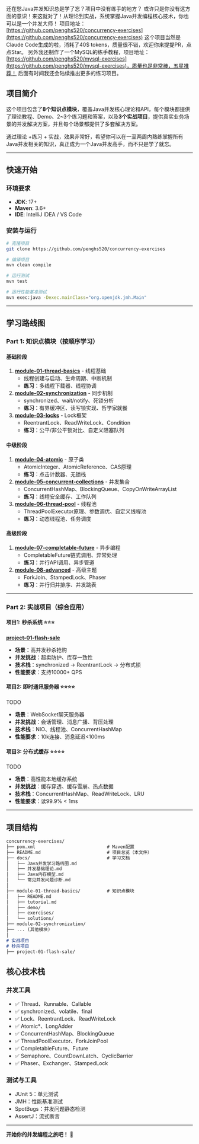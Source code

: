 
还在愁Java并发知识总是学了忘？项目中没有练手的地方？ 或许只是你没有这方面的意识！来这就对了！从理论到实战，系统掌握Java并发编程核心技术，你也可以是一个并发大师！
项目地址：[https://github.com/penghs520/concurrency-exercises](https://github.com/penghs520/concurrency-exercises)
这个项目当然是Claude Code生成的啦，消耗了40$ tokens，质量很不错，欢迎你来提提PR，点点Star。
另外我还制作了一个MySQL的练手教程，项目地址：[https://github.com/penghs520/mysql-exercises](https://github.com/penghs520/mysql-exercises)，质量也是非常棒，五星推荐！ 后面有时间我还会陆续推出更多的练习项目。



## 项目简介

这个项目包含了**8个知识点模块**，覆盖Java并发核心理论和API，每个模块都提供了理论教程、Demo、2~3个练习题和答案，以及**3个实战项目**，提供真实业务场景的并发解决方案，并且每个场景都提供了多套解决方案。

通过理论 +练习 +  实战，效果非常好，希望你可以在一至两周内熟练掌握所有Java并发相关的知识，真正成为一个Java并发高手，而不只是学了就忘。


---

## 快速开始

### 环境要求

- **JDK**: 17+
- **Maven**: 3.6+
- **IDE**: IntelliJ IDEA / VS Code

### 安装与运行

```Bash
# 克隆项目
git clone https://github.com/penghs520/concurrency-exercises

# 编译项目
mvn clean compile

# 运行测试
mvn test

# 运行性能基准测试
mvn exec:java -Dexec.mainClass="org.openjdk.jmh.Main"
```

---

## 学习路线图

### Part 1: 知识点模块（按顺序学习）

#### 基础阶段

1. [**module-01-thread-basics**](module-01-thread-basics/) - 线程基础
   - 线程创建与启动、生命周期、中断机制
   - **练习**：多线程下载器、线程协调
2. [**module-02-synchronization**](module-02-synchronization/) - 同步机制
   - synchronized、wait/notify、死锁分析
   - **练习**：有界缓冲区、读写锁实现、哲学家就餐
3. [**module-03-locks**](module-03-locks/) - Lock框架
   - ReentrantLock、ReadWriteLock、Condition
   - **练习**：公平/非公平锁对比、自定义阻塞队列

#### 中级阶段

1. [**module-04-atomic**](module-04-atomic/) - 原子类
   - AtomicInteger、AtomicReference、CAS原理
   - **练习**：点击计数器、无锁栈
2. [**module-05-concurrent-collections**](module-05-concurrent-collections/) - 并发集合
   - ConcurrentHashMap、BlockingQueue、CopyOnWriteArrayList
   - **练习**：线程安全缓存、工作队列
3. [**module-06-thread-pool**](module-06-thread-pool/) - 线程池
   - ThreadPoolExecutor原理、参数调优、自定义线程池
   - **练习**：动态线程池、任务调度

#### 高级阶段

1. [**module-07-completable-future**](module-07-completable-future/) - 异步编程
   - CompletableFuture链式调用、异常处理
   - **练习**：并行API调用、异步管道
2. [**module-08-advanced**](module-08-advanced/) - 高级主题
   - ForkJoin、StampedLock、Phaser
   - **练习**：并行归并排序、并发跳表

---

###  Part 2: 实战项目（综合应用）

#### 项目1: 秒杀系统 ⭐⭐⭐

[**project-01-flash-sale**](projects/project-01-flash-sale/)

- **场景**：高并发秒杀抢购
- **并发挑战**：超卖防护、库存一致性
- **技术栈**：synchronized → ReentrantLock → 分布式锁
- **性能要求**：支持10000+ QPS

#### 项目2: 即时通讯服务器 ⭐⭐⭐⭐

TODO

- **场景**：WebSocket聊天服务器
- **并发挑战**：会话管理、消息广播、背压处理
- **技术栈**：NIO、线程池、ConcurrentHashMap
- **性能要求**：10k连接、消息延迟<100ms

#### 项目3: 分布式缓存 ⭐⭐⭐⭐

TODO

- **场景**：高性能本地缓存系统
- **并发挑战**：缓存穿透、缓存雪崩、热点数据
- **技术栈**：ConcurrentHashMap、ReadWriteLock、LRU
- **性能要求**：读99.9% < 1ms


---

## 项目结构

```Markdown
concurrency-exercises/
├── pom.xml                           # Maven配置
├── README.md                         # 项目总览（本文件）
├── docs/                             # 学习文档
│   ├── Java并发学习路线图.md
│   ├── 并发基础理论.md
│   ├── Java内存模型.md
│   └── 常见并发问题诊断.md
│
├── module-01-thread-basics/          # 知识点模块
│   ├── README.md
│   ├── tutorial.md
│   ├── demo/
│   ├── exercises/
│   └── solutions/
├── module-02-synchronization/
├── ... (其他模块)
│
# 实战项目
# 秒杀项目
├── project-01-flash-sale/

```

## 核心技术栈

### 并发工具

- ✅ Thread、Runnable、Callable
- ✅ synchronized、volatile、final
- ✅ Lock、ReentrantLock、ReadWriteLock
- ✅ Atomic*、LongAdder
- ✅ ConcurrentHashMap、BlockingQueue
- ✅ ThreadPoolExecutor、ForkJoinPool
- ✅ CompletableFuture、Future
- ✅ Semaphore、CountDownLatch、CyclicBarrier
- ✅ Phaser、Exchanger、StampedLock

### 测试与工具

- JUnit 5：单元测试
- JMH：性能基准测试
- SpotBugs：并发问题静态检测
- AssertJ：流式断言



---

**开始你的并发编程之旅吧！** 🚀

